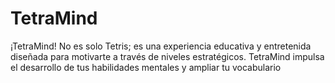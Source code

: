 # TetraMind
¡TetraMind! No es solo Tetris; es una experiencia educativa y entretenida diseñada para motivarte a través de niveles estratégicos. TetraMind impulsa el desarrollo de tus habilidades mentales y ampliar tu vocabulario
